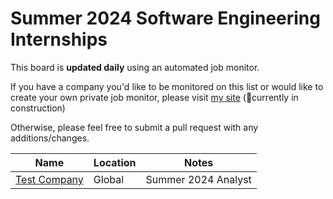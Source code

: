 # Summer 2024 Software Engineering Internships
This board is **updated daily** using an automated job monitor.

If you have a company you'd like to be monitored on this list or would like to create your own private job monitor, please visit [my site](https://carbos.vercel.app/) (🚧currently in construction)

Otherwise, please feel free to submit a pull request with any additions/changes.

| Name | Location | Notes |
| ---- | -------- | ----- |
| [Test Company](https://www.goldmansachs.com/careers/students/programs/americas/summer-analyst-program.html) | Global | Summer 2024 Analyst |
